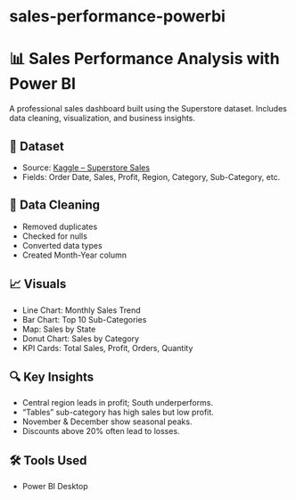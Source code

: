 # sales-performance-powerbi
# 📊 Sales Performance Analysis with Power BI

A professional sales dashboard built using the Superstore dataset. Includes data cleaning, visualization, and business insights.

## 📂 Dataset
- Source: [Kaggle – Superstore Sales](https://www.kaggle.com/datasets/vivek468/superstore-dataset-final)
- Fields: Order Date, Sales, Profit, Region, Category, Sub-Category, etc.

## 🧹 Data Cleaning
- Removed duplicates
- Checked for nulls
- Converted data types
- Created Month-Year column

## 📈 Visuals
- Line Chart: Monthly Sales Trend
- Bar Chart: Top 10 Sub-Categories
- Map: Sales by State
- Donut Chart: Sales by Category
- KPI Cards: Total Sales, Profit, Orders, Quantity

## 🔍 Key Insights
- Central region leads in profit; South underperforms.
- “Tables” sub-category has high sales but low profit.
- November & December show seasonal peaks.
- Discounts above 20% often lead to losses.

## 🛠️ Tools Used
- Power BI Desktop
